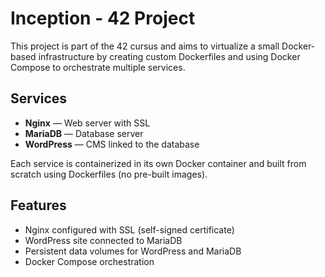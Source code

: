 # Inception - 42 Project
This project is part of the 42 cursus and aims to virtualize a small Docker-based infrastructure by creating custom Dockerfiles and using Docker Compose to orchestrate multiple services.

## Services
- **Nginx** — Web server with SSL
- **MariaDB** — Database server
- **WordPress** — CMS linked to the database

Each service is containerized in its own Docker container and built from scratch using Dockerfiles (no pre-built images).

## Features
- Nginx configured with SSL (self-signed certificate)
- WordPress site connected to MariaDB
- Persistent data volumes for WordPress and MariaDB
- Docker Compose orchestration
